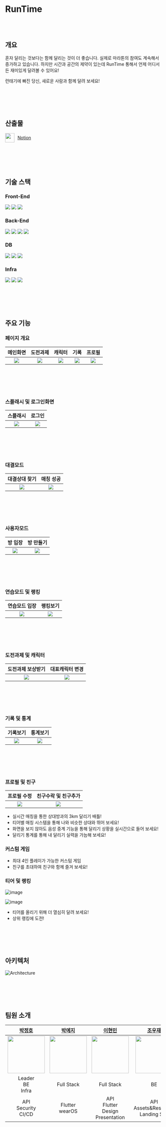 # RunTime

<br/><br/>


## 개요

혼자 달리는 것보다는 함께 달리는 것이 더 좋습니다. 실제로 마라톤의 참여도 계속해서 증가하고 있습니다. 하지만 시간과 공간의 제약이 있는데 RunTime 통해서 언제 어디서든 재미있게 달려볼 수 있어요!

런태기에 빠진 당신, 새로운 사람과 함께 달려 보세요!




<br/><br/><br/><br/>




## 산출물
<div style="display: flex; align-items: center;">
  <img src="https://github.com/cuzzzu1318/cuzzzu1318.github.io/assets/77597885/ad76dad9-f69a-4af8-a8d0-a1d60306f033" width="30px" style="margin-right: 10px;"/>
  <a href="https://www.notion.so/0ff20d1b3bd845f88c093033ba97a451">Notion</a>
</div>




<br/><br/><br/><br/>





## 기술 스택

### Front-End

<img src="https://img.shields.io/badge/Flutter-02569B?style=for-the-badge&logo=Flutter&logoColor=black">
<img src="https://img.shields.io/badge/firebase-FFCA28?style=for-the-badge&logo=firebase&logoColor=black">
<img src="https://img.shields.io/badge/stomp-000000?style=for-the-badge&logo=stomp&logoColor=black">



### Back-End
<img src="https://img.shields.io/badge/springboot-6DB33F?style=for-the-badge&logo=SpringBoot&logoColor=black">
<img src="https://img.shields.io/badge/JPA-6DB33F?style=for-the-badge&logo=JPA&logoColor=black">
<img src = "https://img.shields.io/badge/spring%20security-6DB33F?style=for-the-badge&logo=spring%20security&logoColor=black">
<img src="https://img.shields.io/badge/stomp-000000?style=for-the-badge&logo=stomp&logoColor=black">



### DB
<img src="https://img.shields.io/badge/redis-DC382D?style=for-the-badge&logo=redis&logoColor=black">
<img src="https://img.shields.io/badge/MySQL-4479A1?style=for-the-badge&logo=MySQL&logoColor=black">
<img src="https://img.shields.io/badge/S3-569A31?style=for-the-badge&logo=amazons3&logoColor=black">




### Infra
<img src="https://img.shields.io/badge/docker-2496ED?style=for-the-badge&logo=docker&logoColor=black">
<img src="https://img.shields.io/badge/nginx-009639?style=for-the-badge&logo=nginx&logoColor=black">
<img src="https://img.shields.io/badge/jenkins-D24939?style=for-the-badge&logo=Jenkins&logoColor=black">







<br/><br/><br/><br/>






## 주요 기능

### 페이지 개요



|**메인화면**|**도전과제**|**캐릭터**|**기록**|**프로필**|
| :---: | :---: | :---: | :---: | :---: | 
| <img src="assets/png/홈화면.png"> | <img src="assets/png/도전과제화면.png"> | <img src="assets/png/캐릭터화면.png"> | <img src="assets/png/기록화면.png"> | <img src="assets/png/프로필화면.png"> |


<br/><br/><br/><br/>



### 스플래시 및 로그인화면

|**스플래시**|**로그인**|
| :---: | :---: | 
|<img src="assets/gif/스플래시화면.gif">|<img src="assets/gif/로그인 및 위치정보 활용 동의.gif">|



<br/><br/><br/><br/>


### 대결모드

|**대결상대 찾기**|**매칭 성공**|
| :---: | :---: | 
|<img src="assets/gif/대결모드 상대찾기.gif">|<img src="assets/gif/대결모드 - 매칭성공.gif">|



<br/><br/><br/><br/>



### 사용자모드

|**방 입장**|**방 만들기**|
| :---: | :---: | 
|<img src="assets/gif/사용자모드 - 방입장.gif">|<img src="assets/gif/사용자모드 - 방만들기.gif">|




<br/><br/><br/><br/>




### 연습모드 및 랭킹

|**연습모드 입장**|**랭킹보기**|
| :---: | :---: | 
|<img src="assets/gif/연습모드 입장.gif">|<img src="assets/gif/랭킹보기.gif">|




<br/><br/><br/><br/>




### 도전과제 및 캐릭터

|**도전과제 보상받기**|**대표캐릭터 변경**|
| :---: | :---: | 
|<img src="assets/gif/도전과제 보상받기.gif">|<img src="assets/gif/캐릭터 - 구경 및 대표캐릭터 선택.gif">|




<br/><br/><br/><br/>




### 기록 및 통계

|**기록보기**|**통계보기**|
| :---: | :---: | 
|<img src="assets/gif/기록보기.gif">|<img src="assets/gif/통계보기.gif">|






<br/><br/><br/><br/>




### 프로필 및 친구

|**프로필 수정**|**친구수락 및 친구추가**|
| :---: | :---: | 
|<img src="assets/gif/프로필 - 닉네임변경.gif">|<img src="assets/gif/친구 수락 및 친구 요청.gif">|






<!-- ![image](https://github.com/cuzzzu1318/cuzzzu1318.github.io/assets/gif/77597885/da715e77-7369-4ea5-8ddc-0fb91d14d677) -->
- 실시간 매칭을 통한 상대방과의 3km 달리기 배틀!
- 티어별 매칭 시스템을 통해 나와 비슷한 상대와 뛰어 보세요!
- 화면을 보지 않아도 음성 중계 기능을 통해 달리기 상황을 실시간으로 들어 보세요!
- 달리기 통계를 통해 내 달리기 실력을 가늠해 보세요!
### 커스텀 게임

- 최대 4인 플레이가 가능한 커스텀 게임
- 친구를 초대하여 친구와 함께 즐겨 보세요!




### 티어 및 랭킹

![image](assets/png/랭크표1.png)

![image](assets/png/랭크표2.png)

<!-- ![image](https://github.com/cuzzzu1318/cuzzzu1318.github.io/assets/gif/77597885/029b4b43-197e-4ef4-a06d-f2fd6034d2a0) -->
- 티어를 올리기 위해 더 열심히 달려 보세요!
- 상위 랭킹에 도전!

<!-- 
### 도전과제 및 캐릭터
![image](https://github.com/cuzzzu1318/cuzzzu1318.github.io/assets/gif/77597885/7320886f-8557-4815-a79e-23955aafb44d)
- 약 20 종의 귀여운 캐릭터!
- 도전과제를 완료해 캐릭터를 얻어 보세요!
- 획득 방법이 알려지지 않은 히든 캐릭터도..? -->





<br/><br/><br/><br/>





## 아키텍처

![Architecture](assets/png/아키텍처.jpg)




<br/><br/><br/><br/>





## 팀원 소개

| [박정호](https://github.com/cuzzzu1318) | [박예지](https://github.com/yeji0517) | [이현민](https://github.com/hyunmin2667) | [조우재](https://github.com/Jo-dv) | [조창래](https://github.com/crcho5133) | [최도훈](https://github.com/Dohun-choi) |
| :---: | :---: | :---: | :---: | :---: | :---: |
|<img src="https://avatars.githubusercontent.com/u/77597885" height="120px">|<img src="https://avatars.githubusercontent.com/u/90388620" height="120px">|<img src="https://avatars.githubusercontent.com/u/45263877" height="120px">|<img src="https://avatars.githubusercontent.com/u/63555689" height="120px">|<img src="https://avatars.githubusercontent.com/u/140131170" height="120px">|<img src="https://avatars.githubusercontent.com/u/139415969" height="120px">|
| Leader<br>BE<br>Infra | Full Stack | Full Stack<br> | BE | BE | FE |
| API<br>Security<br>CI/CD | Flutter<br>wearOS | API<br>Flutter<br>Design<br>Presentation | API<br>Assets&Resource<br>Landing Site | API<br>Socket<br>Game | Flutter<br>Socket<br>Game |



